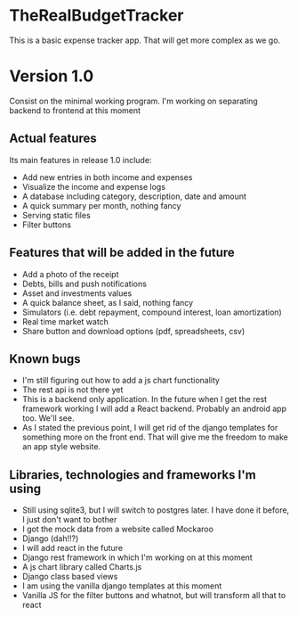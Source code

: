 # TheRealBudgetTracker



This is a basic expense tracker app. That will get more complex as we go.


# Version 1.0
Consist on the minimal working program. I'm working on separating backend to frontend at this moment

## Actual features
Its main features in release 1.0 include:

- Add new entries in both income and expenses
- Visualize the income and expense logs
- A database including category, description, date and amount
- A quick summary per month, nothing fancy
- Serving static files
- Filter buttons


## Features that will be added in the future

- Add a photo of the receipt 
- Debts, bills and push notifications
- Asset  and investments values
- A quick balance sheet, as I said, nothing fancy
- Simulators (i.e. debt repayment, compound interest, loan amortization)
- Real time market watch
- Share button and download options (pdf, spreadsheets, csv)


## Known bugs

- I'm still figuring out how to add a js chart functionality
- The rest api is not there yet
- This is a backend only application. In the future when I get the rest framework working I will add a React backend. Probably an android app too. We'll see.
- As I stated the previous point, I will get rid of the django templates for something more on the front end. That will give me the freedom to make an app style website.

## Libraries, technologies and frameworks I'm using

- Still using sqlite3, but I will switch to postgres later. I have done it before, I just don't want to bother
- I got the mock data from a website called Mockaroo
- Django (dah!!?)
- I will add react in the future
- Django rest framework in which I'm working on at this moment
- A js chart library called Charts.js
- Django class based views
- I am using the vanilla django templates at this moment
- Vanilla JS for the filter buttons and whatnot, but will transform all that to react
